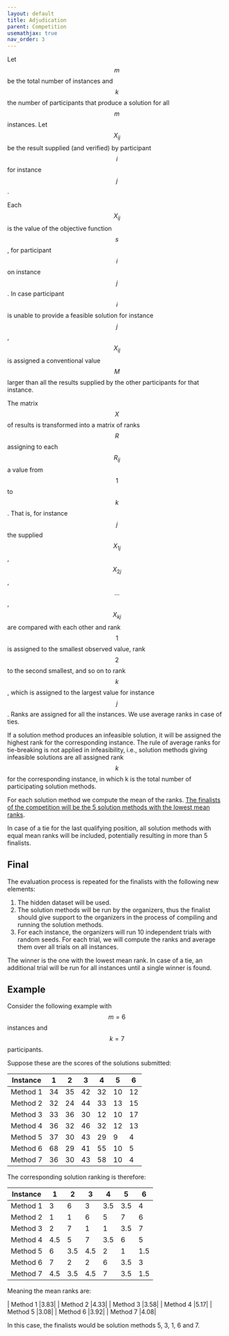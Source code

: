 ```yaml
---
layout: default
title: Adjudication
parent: Competition
usemathjax: true
nav_order: 3
---
```

<!--TODO: Add adjudication rules-->

Let $$m$$ be the total number of instances and $$k$$ the number of
participants that produce a solution for all $$m$$ instances. Let
$$X_{ij}$$ be the result supplied (and verified) by participant $$i$$ for
instance $$j$$. 

Each $$X_{ij}$$ is the value of the objective function
$$s$$, for participant $$i$$ on instance $$j$$. In case participant $$i$$ is
unable to provide a feasible solution for instance $$j$$, $$X_{ij}$$ is
assigned a conventional value $$M$$ larger than all the results supplied
by the other participants for that instance.
 
The matrix $$X$$ of results is transformed into a matrix of ranks $$R$$
assigning to each $$R_{ij}$$ a value from $$1$$ to $$k$$. That is, for
instance $$j$$ the supplied $$X_{1j}$$, $$X_{2j}$$, $$\ldots$$ ,$$X_{kj}$$ are
compared with each other and rank $$1$$ is assigned to the smallest
observed value, rank $$2$$ to the second smallest, and so on to 
rank $$k$$, which is assigned to the largest value for instance $$j$$.
Ranks are assigned for all the instances. We use average ranks in
case of ties. 

If a solution method produces an infeasible solution, it will be
assigned the highest rank for the corresponding instance. The rule of
average ranks for tie-breaking is not applied in 
infeasibility, i.e., solution methods giving infeasible solutions are all
assigned rank $$k$$ for the corresponding instance, in which k is the total
number of participating solution methods.
 
For each solution method we compute the mean of the ranks. <u>The finalists of the
competition will be the 5 solution methods with the lowest mean ranks</u>.

In case of a tie for the last qualifying position, all solution methods with equal mean ranks
will be included, potentially resulting in more than 5 finalists.

## Final

The evaluation process is repeated for the
finalists with the following new elements:

<ol>
<li> The hidden dataset will be used.</li>
<li> The solution methods will be run by the organizers, thus the finalist
  should give support to the organizers in the process of compiling
  and running the solution methods.</li>
<li> For each instance, the organizers will run 10 independent trials
  with random seeds. For each trial, we will compute the
  ranks and average them over all trials on all instances.</li>
</ol>
 
The winner is the one with the lowest mean rank. In case of a tie, an additional 
trial will be run for all instances until a single winner is found.

## Example

Consider the following example with $$m=6$$ instances and $$k=7$$ participants.

Suppose these are the scores of the solutions submitted: 

| Instance | 1 | 2 | 3 | 4 | 5 | 6 |
|---|---|---|---|---|---|---|
| Method 1 | 34 | 35 | 42 | 32 | 10 | 12 |
| Method 2 | 32 | 24 | 44 | 33 | 13 | 15 |
| Method 3 | 33 | 36 | 30 | 12 | 10 | 17 |
| Method 4 | 36 | 32 | 46 | 32 | 12 | 13 |
| Method 5 | 37 | 30 | 43 | 29 | 9 | 4 |
| Method 6 | 68 | 29 | 41 | 55 | 10 | 5 |
| Method 7 | 36 | 30 | 43 | 58 | 10 | 4 |

The corresponding solution ranking is therefore:

| Instance | 1 | 2 | 3 | 4 | 5 | 6 |
|---|---|---|---|---|---|---|
| Method 1 | 3 | 6 | 3 | 3.5 | 3.5 | 4 |
| Method 2 | 1 | 1 | 6 | 5 | 7 | 6 |
| Method 3 | 2 | 7 | 1 | 1 | 3.5 | 7 |
| Method 4 | 4.5 | 5 | 7 | 3.5 | 6 | 5 |
| Method 5 | 6 | 3.5 | 4.5 | 2 | 1 | 1.5 |
| Method 6 | 7 | 2 | 2 | 6 | 3.5 | 3 |
| Method 7 | 4.5 | 3.5 | 4.5 | 7 | 3.5 | 1.5 |

Meaning the mean ranks are: 

| Method 1 |3.83|
| Method 2 |4.33|
| Method 3 |3.58|
| Method 4 |5.17|
| Method 5 |3.08|
| Method 6 |3.92|
| Method 7 |4.08|

In this case, the finalists would be solution methods 5, 3, 1, 6 and 7.